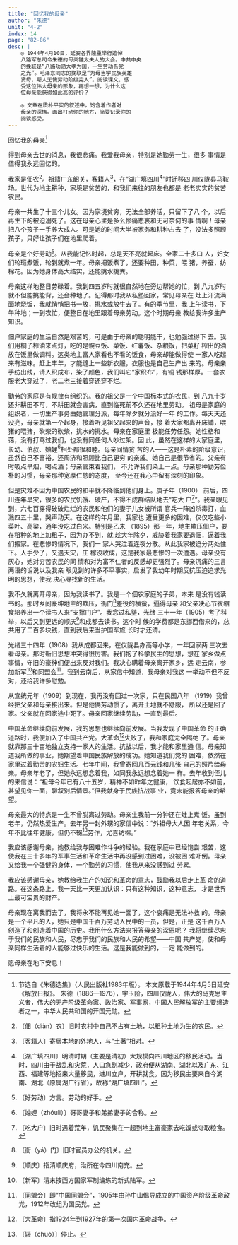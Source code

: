 ```yaml
---
title: "回忆我的母亲"
author: "朱德"
unit: "4-2"
index: 14
page: "82-86"
desc: |
    ◎ 1944年4月10日，延安各界隆重举行追悼
    八路军总司令朱德的母亲锺太夫人的大会。中共中央
    的挽联是“八路功勋大孝为国，一生劳动吾党
    之光”。毛泽东同志的挽联是“为母当学民族英雄
    贤母，斯人无愧劳动阶级完人”。阅读课文，感
    受这位伟大母亲的形象，再想一想，为什么这
    位母亲能获得如此高的评价？

    ◎ 文章在质朴平实的叙述中，饱含着作者对
    母亲的深情。画出打动你的地方，简要记录你的
    阅读感受。
---
```


回忆我的母亲[^1-a]

得到母亲去世的消息，我很悲痛。我爱我母亲，特别是她勤劳一生，很多
事情是值得我永远回忆的。

我家是佃农[^1-b]。祖籍广东韶关，客籍人[^1-c]，在“湖广填四川[^1-d]”时迁移四
川仪陇县马鞍场。世代为地主耕种，家境是贫苦的，和我们来往的朋友也都是
老老实实的贫苦农民。

[^1-a]: 节选自《朱德选集》（人民出版社1983年版）。
    本文原载于1944年4月5日延安《解放日报》。
    朱德（1886—1976），字玉阶，四川仪陇人，伟大的马克思主义者，伟大的无产阶级革命家、政治家、军事家，中国人民解放军的主要缔造者之一，中华人民共和国的开国元勋。
[^1-b]: 〔佃（diàn）农〕旧时农村中自己不占有土地，以租种土地为生的农民。
[^1-c]: 〔客籍人〕寄居本地的外地人，与“土著”相对。
[^1-d]: 〔湖广填四川〕明清时期（主要是清初）大规模向四川地区的移民活动。当时，四川由于战乱和灾荒，人口急剧减少，政府便从湖南、湖北以及广东、江西、福建等地招来大量移民，进川立户，开耕就食。因为移民主要来自今湖南、湖北（原属湖广行省），故称“湖广填四川”。

母亲一共生了十三个儿女。因为家境贫穷，无法全部养活，只留下了八
个，以后再生下的被迫溺死了。这在母亲心里是多么惨痛悲哀和无可奈何的事
情啊！母亲把八个孩子一手养大成人。可是她的时间大半被家务和耕种占去
了，没法多照顾孩子，只好让孩子们在地里爬着。

母亲是个好劳动[^2-a]。从我能记忆时起，总是天不亮就起床。全家二十多口
人，妇女们轮班煮饭，轮到就煮一年。母亲把饭煮了，还要种田，种菜，喂
猪，养蚕，纺棉花。因为她身体高大结实，还能挑水挑粪。

母亲这样地整日劳碌着。我到四五岁时就很自然地在旁边帮她的忙，到
八九岁时就不但能挑能背，还会种地了。记得那时我从私塾回家，常见母亲在
灶上汗流满面地烧饭，我就悄悄把书一放，挑水或放牛去了。有的季节里，我
上午读书，下午种地；一到农忙，便整日在地里跟着母亲劳动。这个时期母亲
教给我许多生产知识。

佃户家庭的生活自然是艰苦的，可是由于母亲的聪明能干，也勉强过得下
去。我们用桐子榨油来点灯，吃的是豌豆饭、菜饭、红薯饭、杂粮饭，把菜籽
榨出的油放在饭里做调料。这类地主富人家看也不看的饭食，母亲却能做得使
一家人吃起来有滋味。赶上丰年，才能缝上一些新衣服，衣服也是自己生产出
来的。母亲亲手纺出线，请人织成布，染了颜色，我们叫它“家织布”，有铜
钱那样厚。一套衣服老大穿过了，老二老三接着穿还穿不烂。

[^2-a]: 〔好劳动〕方言。劳动的好手。

勤劳的家庭是有规律有组织的。我的祖父是一个中国标本式的农民，到
八九十岁还非耕田不可，不耕田就会害病，直到临死前不久还在地里劳动。
祖母是家庭的组织者，一切生产事务由她管理分派，每年除夕就分派好一年
的工作。每天天还没亮，母亲就第一个起身，接着听见祖父起来的声音，接
着大家都离开床铺，喂猪的喂猪，砍柴的砍柴，挑水的挑水。母亲在家庭里
极能任劳任怨。她性格和蔼，没有打骂过我们，也没有同任何人吵过架。因
此，虽然在这样的大家庭里，长幼、伯叔、妯娌[^3-a]相处都很和睦。母亲同情贫
苦的人——这是朴素的阶级意识，虽然自己不富裕，还周济和照顾比自己更穷
的亲戚。她自己是很节省的。父亲有时吸点旱烟，喝点酒；母亲管束着我们，
不允许我们染上一点。母亲那种勤劳俭朴的习惯，母亲那种宽厚仁慈的态度，
至今还在我心中留有深刻的印象。

但是灾难不因为中国农民的和平就不降临到他们身上。庚子年（1900）
前后，四川连年旱灾，很多的农民饥饿、破产，不得不成群结队地去“吃大
户[^3-b]”。我亲眼见到，六七百穿得破破烂烂的农民和他们的妻子儿女被所谓
官兵一阵凶杀毒打，血溅四五十里，哭声动天。在这样的年月里，我家也
遭受更多的困难，仅仅吃些小菜叶、高粱，通年没吃过白米。特别是乙未
（1895）那一年，地主欺压佃户，要在租种的地上加租子，因为办不到，就
趁大年除夕，威胁着我家要退佃，逼着我们搬家。在悲惨的情况下，我们一
家人哭泣着连夜分散。从此我家被迫分两处住下。人手少了，又遇天灾，庄
稼没收成，这是我家最悲惨的一次遭遇。母亲没有灰心，她对穷苦农民的同
情和对为富不仁者的反感却更强烈了。母亲沉痛的三言两语的诉说以及我亲
眼见到的许多不平事实，启发了我幼年时期反抗压迫追求光明的思想，使我
决心寻找新的生活。

[^3-a]: 〔妯娌（zhóuli）〕哥哥妻子和弟弟妻子的合称。
[^3-b]: 〔吃大户〕旧时遇着荒年，饥民聚集在一起到地主富豪家去吃饭或夺取粮食。

我不久就离开母亲，因为我读书了。我是一个佃农家庭的子弟，本来
是没有钱读书的。那时乡间豪绅地主的欺压，衙门[^4-a]差役的横蛮，逼得母亲
和父亲决心节衣缩食培养出一个读书人来“支撑门户”。我念过私塾，光绪
三十一年（1905）考了科举，以后又到更远的顺庆[^4-b]和成都去读书。这个时
候的学费都是东挪西借来的，总共用了二百多块钱，直到我后来当护国军旅
长时才还清。

光绪三十四年（1908）我从成都回来，在仪陇县办高等小学，一年回家两
三次去看母亲。那时新旧思想冲突得很厉害。我们抱了科学民主的思想，想在
家乡做点事情，守旧的豪绅们便出来反对我们。我决心瞒着母亲离开家乡，远
走云南，参加新军[^4-c]和同盟会[^4-d]。我到云南后，从家信中知道，我母亲对我这
一举动不但不反对，还给我许多慰勉。

从宣统元年（1909）到现在，我再没有回过一次家，只在民国八年
（1919）我曾经把父亲和母亲接出来。但是他俩劳动惯了，离开土地就不舒服，
所以还是回了家。父亲就在回家途中死了。母亲回家继续劳动，一直到最后。

中国革命继续向前发展，我的思想也继续向前发展。当我发现了中国革命
的正确道路时，我便加入了中国共产党。大革命[^4-e]失败了，我和家庭完全隔绝
了。母亲就靠那三十亩地独立支持一家人的生活。抗战以后，我才能和家里通
信。母亲知道我所做的事业，她期望着中国民族解放的成功。她知道我们党的
困难，依然在家里过着勤苦的农妇生活。七年中间，我曾寄回几百元钱和几张
自己的照片给母亲。母亲年老了，但她永远想念着我，如同我永远想念着她一
样。去年收到侄儿的来信说：“祖母今年已有八十五岁，精神不如昨年之健康，
饮食起居亦不如前，甚望见你一面，聊叙别后情景。”但我献身于民族抗战事
业，竟未能报答母亲的希望。

母亲最大的特点是一生不曾脱离过劳动。母亲生我前一分钟还在灶上煮
饭。虽到老年，仍然热爱生产。去年另一封外甥的家信中说：“外祖母大人因
年老关系，今年不比往年健康，但仍不辍[^5-a]劳作，尤喜纺棉。”

[^4-a]: 〔衙（yá）门〕旧时官员办公的机关。
[^4-b]: 〔顺庆〕指清顺庆府，治所在今四川南充。
[^4-c]: 〔新军〕清末按西方国家军制编练的新式陆军。
[^4-d]: 〔同盟会〕即“中国同盟会”，1905年由孙中山倡导成立的中国资产阶级革命政党，1912年改组为国民党。
[^4-e]: 〔大革命〕指1924年到1927年的第一次国内革命战争。

我应该感谢母亲，她教给我与困难作斗争的经验。我在家庭中已经饱尝
艰苦，这使我在三十多年的军事生活和革命生活中再没感到过困难，没被困
难吓倒。母亲又给我一个强健的身体，一个勤劳的习惯，使我从来没感到过
劳累。

我应该感谢母亲，她教给我生产的知识和革命的意志，鼓励我以后走上革
命的道路。在这条路上，我一天比一天更加认识：只有这种知识，这种意志，
才是世界上最可宝贵的财产。

母亲现在离我而去了，我将永不能再见她一面了，这个哀痛是无法补救
的。母亲是一个平凡的人，她只是中国千百万劳动人民中的一员，但是，正是
这千百万人创造了和创造着中国的历史。我用什么方法来报答母亲的深恩呢？
我将继续尽忠于我们的民族和人民，尽忠于我们的民族和人民的希望——中国
共产党，使和母亲同样生活着的人能够过快乐的生活。这是我能做到的，一定
能做到的。

愿母亲在地下安息！

[^5-a]: 〔辍（chuò）〕停止。
